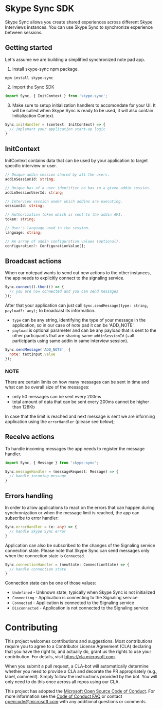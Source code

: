 # Skype Sync SDK

Skype Sync allows you create shared experiences across different Skype Interviews instances. You can use Skype Sync to synchronize experience between sessions.

## Getting started

Let's assume we are building a simplified synchronized note pad app.

1. Install skype-sync npm package.

```
npm install skype-sync
```

2. Import the Sync SDK

```ts
import Sync, { InitContext } from 'skype-sync';
```

3. Make sure to setup initialization handlers to accomondate for your UI. It will be called when Skype Sync is ready to be used, it will also contain Initialization Context.

```ts
Sync.initHandler = (context: InitContext) => {
  // implement your application start-up logic        
}
```

## InitContext
InitContext contains data that can be used by your application to target specific interview or user.

```ts
// Unique addin session shared by all the users.
addinSessionId: string;

// Unique has of a user identifier he has in a given addin session.
addinSessionUserId: string;

// Interview session under which addins are executing.
sessionId: string;

// Authorization token which is sent to the addin API.
token: string;

// User's language used in the session.
language: string;

// An array of addin configuration values (optional).
configuration?: ConfigurationValue[];
```

## Broadcast actions

When our notepad wants to send out new actions to the other instances, the app needs to explicitly connect to the signaling service. 

```ts
Sync.connect().then(() => {
  // you are now connected and you can send messages
});
```

After that your application can just call `Sync.sendMessage(type: string, payload?: any);` to broadcast its information. 
- `type` can be any string, identifying the type of your message in the application, so in our case of note pad it can be 'ADD_NOTE'.
- `payload` is optional parameter and can be any payload that is sent to the other participants that are sharing same `addinSessionId` (~all participants using same addin in same interview session).

```js
Sync.sendMessage('ADD_NOTE', {
  note: textInput.value
});
```

### NOTE
There are certain limits on how many messages can be sent in time and what can be overall size of the messages:
- only 50 messages can be sent every 200ms
- total amount of data that can be sent every 200ms cannot be higher than 128Kb

In case that the limit is reached and next message is sent we are informing application using the `errorHandler` (please see below);

## Receive actions

To handle incoming messages the app needs to register the message handler.

```ts
import Sync, { Message } from 'skype-sync';

Sync.messageHandler = (messageRequest: Message) => {
  // handle incoming message
}
```

## Errors handling

In order to allow applications to react on the errors that can happen during synchronization or when the message limit is reached, the app can subscribe to error handler:

```ts
Sync.errorHandler = (e: any) => {
  // handle Skype Sync error
}
```

Application can also be subscribed to the changes of the Signaling service connection state. Please note that Skype Sync can send messages only when the connection state is `Connected`.

```ts
Sync.connectionHandler = (newState: ConnectionState) => {
  // handle connection state
}
```

Connection state can be one of those values:
- `Undefined` - Unknown state, typically when Skype Sync is not initialized
- `Connecting` - Application is connecting to the Signaling service
- `Connected` - Application is connected to the Signaling service
- `Disconnected` - Application is not connected to the Signaling service

# Contributing

This project welcomes contributions and suggestions.  Most contributions require you to agree to a
Contributor License Agreement (CLA) declaring that you have the right to, and actually do, grant us
the rights to use your contribution. For details, visit https://cla.microsoft.com.

When you submit a pull request, a CLA-bot will automatically determine whether you need to provide
a CLA and decorate the PR appropriately (e.g., label, comment). Simply follow the instructions
provided by the bot. You will only need to do this once across all repos using our CLA.

This project has adopted the [Microsoft Open Source Code of Conduct](https://opensource.microsoft.com/codeofconduct/).
For more information see the [Code of Conduct FAQ](https://opensource.microsoft.com/codeofconduct/faq/) or
contact [opencode@microsoft.com](mailto:opencode@microsoft.com) with any additional questions or comments.
